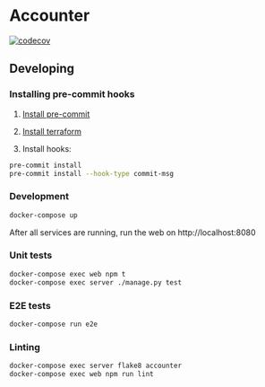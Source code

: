 # Accounter

[![codecov](https://codecov.io/gh/getaccounter/accounter/branch/master/graph/badge.svg?token=D2EQCHJWZS)](https://codecov.io/gh/getaccounter/accounter)

## Developing

### Installing pre-commit hooks

1. [Install pre-commit](https://pre-commit.com/#install)

1. [Install terraform](https://learn.hashicorp.com/tutorials/terraform/install-cli)

1. Install hooks:

```bash
pre-commit install
pre-commit install --hook-type commit-msg
```

### Development

```bash
docker-compose up
```

After all services are running, run the web on http://localhost:8080

### Unit tests

```bash
docker-compose exec web npm t
docker-compose exec server ./manage.py test
```

### E2E tests

```bash
docker-compose run e2e
```

### Linting

```bash
docker-compose exec server flake8 accounter
docker-compose exec web npm run lint
```
